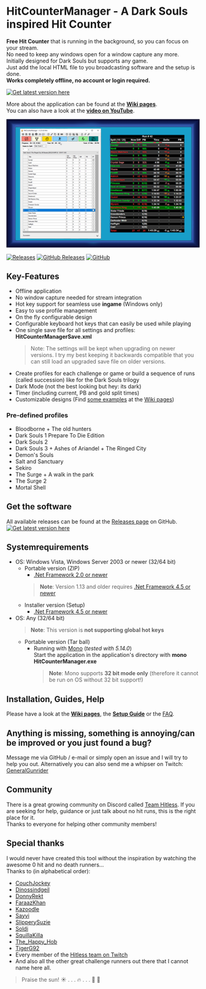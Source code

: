 # HitCounterManager - A Dark Souls inspired Hit Counter

**Free Hit Counter** that is running in the background, so you can focus on your stream.  
No need to keep any windows open for a window capture any more.  
Initially designed for Dark Souls but supports any game.  
Just add the local HTML file to you broadcasting software and the setup is done.  
**Works completely offline, no account or login required.**

[![Get latest version here](https://img.shields.io/badge/-Get%20latest%20version%20here-brightgreen?longCache=true&style=for-the-badge)](../../releases/latest)

More about the application can be found at the **[Wiki pages](../../wiki)**.  
You can also have a look at the **[video on YouTube](https://www.youtube.com/watch?v=iXGExlS4xeM)**.

<p align="center"><a href="Images/Preview.png"><img src="Images/Preview.png" alt="Preview" width="700px"/></a></p>

[![Releases](https://img.shields.io/github/release/topeterk/HitCounterManager.svg?label=Latest%20release:&longCache=true&style=for-the-badge&colorB=0088FF)](../../releases/latest)
[![GitHub Releases](https://img.shields.io/github/downloads/topeterk/HitCounterManager/total.svg?label=Downloads:&longCache=true&style=for-the-badge&colorB=0088FF)](../../releases)
[![GitHub](https://img.shields.io/github/license/topeterk/HitCounterManager.svg?label=License:&longCache=true&style=for-the-badge&colorB=0088FF)](LICENSE)

## Key-Features

* Offline application
* No window capture needed for stream integration
* Hot key support for seamless use **ingame** (Windows only)
* Easy to use profile management
* On the fly configurable design
* Configurable keyboard hot keys that can easily be used while playing
* One single save file for all settings and profiles: **HitCounterManagerSave.xml**
  > Note: The settings will be kept when upgrading on newer versions.
  > I try my best keeping it backwards compatible that you can still load an upgraded save file on older versions.
* Create profiles for each challenge or game or build a sequence of runs (called succession) like for the Dark Souls trilogy
* Dark Mode (not the best looking but hey: its dark)
* Timer (including current, PB and gold split times)
* Customizable designs (Find [some examples](../../Home#Designs) at the [Wiki pages](../../wiki))

### Pre-defined profiles

* Bloodborne + The old hunters
* Dark Souls 1 Prepare To Die Edition
* Dark Souls 2
* Dark Souls 3 + Ashes of Ariandel + The Ringed City
* Demon's Souls
* Salt and Sanctuary
* Sekiro
* The Surge + A walk in the park
* The Surge 2
* Mortal Shell

## Get the software
All available releases can be found at the [Releases page](../../releases) on GitHub.  
[![Get latest version here](https://img.shields.io/badge/-Get%20latest%20version%20here-brightgreen?longCache=true&style=for-the-badge)](../../releases/latest)

## Systemrequirements
* OS: Windows Vista, Windows Server 2003 or newer (32/64 bit)
  * Portable version (ZIP)
    * [.Net Framework 2.0 or newer](https://www.microsoft.com/net)
    > **Note**: Version 1.13 and older requires [.Net Framework 4.5 or newer](https://www.microsoft.com/net)
  * Installer version (Setup)
    * [.Net Framework 4.5 or newer](https://www.microsoft.com/net)
* OS: Any (32/64 bit)
  > **Note**: This version is **not supporting global hot keys**  
  * Portable version (Tar ball)
    * Running with [Mono](https://www.mono-project.com/) (_tested with 5.14.0_)  
      Start the application in the application's directory with **mono HitCounterManager.exe**  
      > **Note**: Mono supports **32 bit mode only** (therefore it cannot be run on OS without 32 bit support!)

## Installation, Guides, Help
Please have a look at the **[Wiki pages](../../wiki)**, the **[Setup Guide](../../SetupGuide)** or the [FAQ](../../SetupGuide#FAQ).

## Anything is missing, something is annoying/can be improved or you just found a bug?
Message me via GitHub / e-mail or simply open an issue and I will try to help you out. Alternatively you can also send me a whipser on Twitch: [GeneralGunrider](https://www.twitch.tv/generalgunrider)

## Community
There is a great growing community on Discord called [Team Hitless](https://discord.gg/4E7cSK7).
If you are seeking for help, guidance or just talk about no hit runs, this is the right place for it.  
Thanks to everyone for helping other community members!

## Special thanks
I would never have created this tool without the inspiration by watching the awesome 0 hit and no death runners...  
Thanks to (in alphabetical order):
* [CouchJockey](https://www.twitch.tv/couchjockey)
* [Dinossindgeil](https://www.twitch.tv/dinossindgeil)
* [DonnyRekt](https://www.twitch.tv/donnyrekt)
* [FaraazKhan](https://www.twitch.tv/faraazkhan)
* [Kazoodle](https://www.twitch.tv/kazoodle)
* [Sayvi](https://www.twitch.tv/sayvi)
* [SlipperySuzie](https://www.twitch.tv/slipperysuzie)
* [Soldi](https://www.twitch.tv/soldi)
* [SquillaKilla](https://www.twitch.tv/squillakilla)
* [The_Happy_Hob](https://www.twitch.tv/the_happy_hob)
* [TigerG92](https://www.twitch.tv/tigerg92)
* Every member of the [Hitless team on Twitch](https://www.twitch.tv/team/hitless)
* And also all the other great challenge runners out there that I cannot name here all.
  
> Praise the sun!  :sunny: . . . :fire: . . .  :running: :dash: 
